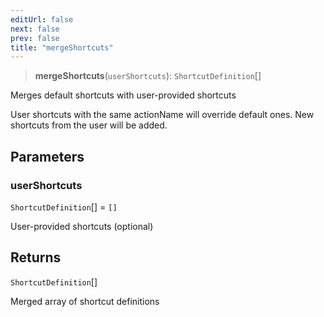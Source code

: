 ```yaml
---
editUrl: false
next: false
prev: false
title: "mergeShortcuts"
---
```


> **mergeShortcuts**(`userShortcuts`): `ShortcutDefinition`[]

Merges default shortcuts with user-provided shortcuts

User shortcuts with the same actionName will override default ones.
New shortcuts from the user will be added.

## Parameters

### userShortcuts

`ShortcutDefinition`[] = `[]`

User-provided shortcuts (optional)

## Returns

`ShortcutDefinition`[]

Merged array of shortcut definitions
